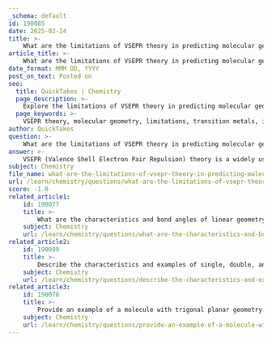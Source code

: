 ```yaml
---
_schema: default
id: 190085
date: 2025-02-24
title: >-
    What are the limitations of VSEPR theory in predicting molecular geometry?
article_title: >-
    What are the limitations of VSEPR theory in predicting molecular geometry?
date_format: MMM DD, YYYY
post_on_text: Posted on
seo:
  title: QuickTakes | Chemistry
  page_description: >-
    Explore the limitations of VSEPR theory in predicting molecular geometry, including challenges with transition metals, isoelectronic species, and the effects of steric hindrance and lone pairs.
  page_keywords: >-
    VSEPR theory, molecular geometry, limitations, transition metals, isoelectronic species, steric hindrance, lone pairs, d-block elements, orbital hybridization, electron interactions
author: QuickTakes
question: >-
    What are the limitations of VSEPR theory in predicting molecular geometry?
answer: >-
    VSEPR (Valence Shell Electron Pair Repulsion) theory is a widely used model for predicting the geometry of molecules based on the repulsion between electron pairs around a central atom. However, it has several limitations that can affect its predictive power:\n\n1. **Transition Metal Compounds**: VSEPR theory is not effective for predicting the geometries of transition metal compounds and ions. These compounds often involve d-orbitals and complex interactions that VSEPR does not account for.\n\n2. **Isoelectronic Species**: The theory struggles to accurately predict the shapes of isoelectronic species (molecules or ions that have the same number of electrons). The electronic environment and interactions can differ significantly, leading to discrepancies in predicted versus actual geometries.\n\n3. **Relative Sizes of Substituents**: VSEPR does not consider the relative sizes of substituents attached to the central atom. Larger substituents can create steric hindrance that affects molecular shape, which the model fails to incorporate.\n\n4. **Stereochemically Inactive Lone Pairs**: The model does not adequately address the influence of lone pairs that are stereochemically inactive. These lone pairs can still affect the overall geometry and bond angles, but VSEPR may not predict these effects accurately.\n\n5. **Heavy d-block Elements**: For heavy d-block elements, the theory does not account for the stereochemical inert pair effect, which can lead to unexpected geometries that deviate from VSEPR predictions.\n\n6. **Orbital Hybridization and Electron Interaction**: VSEPR theory does not consider the movement of orbitals or the interactions of electrons within the atomic shells. This limitation can lead to inaccuracies in predicting molecular shapes, especially in more complex molecules.\n\n7. **Simplistic Approach**: The model primarily focuses on minimizing electron pair repulsion without considering other factors that may influence molecular geometry, such as bond energies and molecular orbital theory.\n\nIn summary, while VSEPR theory is a useful tool for predicting molecular geometry, its limitations highlight the need for complementary theories and models, especially when dealing with complex molecules or transition metal compounds.
subject: Chemistry
file_name: what-are-the-limitations-of-vsepr-theory-in-predicting-molecular-geometry.md
url: /learn/chemistry/questions/what-are-the-limitations-of-vsepr-theory-in-predicting-molecular-geometry
score: -1.0
related_article1:
    id: 190077
    title: >-
        What are the characteristics and bond angles of linear geometry?
    subject: Chemistry
    url: /learn/chemistry/questions/what-are-the-characteristics-and-bond-angles-of-linear-geometry
related_article2:
    id: 190089
    title: >-
        Describe the characteristics and examples of single, double, and triple bonds.
    subject: Chemistry
    url: /learn/chemistry/questions/describe-the-characteristics-and-examples-of-single-double-and-triple-bonds
related_article3:
    id: 190078
    title: >-
        Provide an example of a molecule with trigonal planar geometry.
    subject: Chemistry
    url: /learn/chemistry/questions/provide-an-example-of-a-molecule-with-trigonal-planar-geometry
---
```


&nbsp;